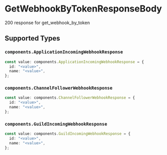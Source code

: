 # GetWebhookByTokenResponseBody

200 response for get_webhook_by_token


## Supported Types

### `components.ApplicationIncomingWebhookResponse`

```typescript
const value: components.ApplicationIncomingWebhookResponse = {
  id: "<value>",
  name: "<value>",
};
```

### `components.ChannelFollowerWebhookResponse`

```typescript
const value: components.ChannelFollowerWebhookResponse = {
  id: "<value>",
  name: "<value>",
};
```

### `components.GuildIncomingWebhookResponse`

```typescript
const value: components.GuildIncomingWebhookResponse = {
  id: "<value>",
  name: "<value>",
};
```

